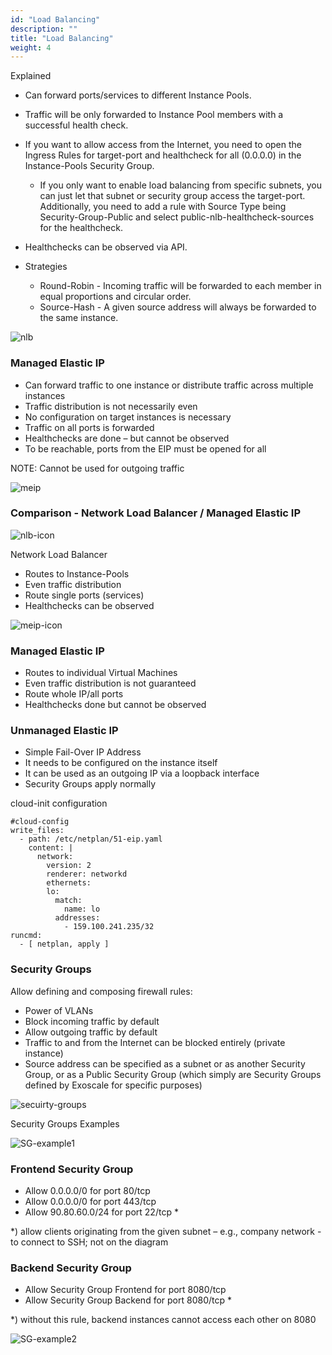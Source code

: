 ```yaml
---
id: "Load Balancing"
description: ""
title: "Load Balancing"
weight: 4
---
```


Explained

- Can forward ports/services to different Instance Pools.

- Traffic will be only forwarded to Instance Pool members with a successful health check.

- If you want to allow access from the Internet, you need to open the Ingress Rules for target-port and healthcheck for all (0.0.0.0) in the Instance-Pools Security Group.

    - If you only want to enable load balancing from specific subnets, you can just let that subnet or security group access the target-port. Additionally, you need to add a rule with Source Type being Security-Group-Public and select public-nlb-healthcheck-sources for the healthcheck.

- Healthchecks can be observed via API.

- Strategies

   - Round-Robin - Incoming traffic will be forwarded to each member in equal proportions and circular order.
   - Source-Hash - A given source address will always be forwarded to the same instance.

![nlb](nlb.png)

### Managed Elastic IP

- Can forward traffic to one instance or distribute traffic across multiple instances
- Traffic distribution is not necessarily even
- No configuration on target instances is necessary
- Traffic on all ports is forwarded
- Healthchecks are done – but cannot be observed
- To be reachable, ports from the EIP must be opened for all

NOTE: Cannot be used for outgoing traffic

![meip](meip.png)

### Comparison - Network Load Balancer / Managed Elastic IP
![nlb-icon](nlb-icon.png)

Network Load Balancer

- Routes to Instance-Pools
- Even traffic distribution
- Route single ports (services)
- Healthchecks can be observed

![meip-icon](meip-icon.png)

### Managed Elastic IP

- Routes to individual Virtual Machines
- Even traffic distribution is not guaranteed
- Route whole IP/all ports
- Healthchecks done but cannot be observed

### Unmanaged Elastic IP

- Simple Fail-Over IP Address
- It needs to be configured on the instance itself
- It can be used as an outgoing IP via a loopback interface
- Security Groups apply normally

cloud-init configuration
```
#cloud-config
write_files:
  - path: /etc/netplan/51-eip.yaml
    content: |
      network:
        version: 2
        renderer: networkd
        ethernets:
        lo:
          match:
            name: lo
          addresses:
            - 159.100.241.235/32
runcmd:
  - [ netplan, apply ]
```

### Security Groups
Allow defining and composing firewall rules:

- Power of VLANs
- Block incoming traffic by default
- Allow outgoing traffic by default
- Traffic to and from the Internet can be blocked entirely (private instance)
- Source address can be specified as a subnet or as another Security Group, or as a Public Security Group (which simply are Security Groups defined by Exoscale for specific purposes)

![secuirty-groups](secuirty-groups.png)

Security Groups Examples

![SG-example1](SG-example1.png)

### Frontend Security Group

- Allow 0.0.0.0/0 for port 80/tcp
- Allow 0.0.0.0/0 for port 443/tcp
- Allow 90.80.60.0/24 for port 22/tcp *

*) allow clients originating from the given subnet – e.g., company network - to connect to SSH; not on the diagram

### Backend Security Group

- Allow Security Group Frontend for port 8080/tcp
- Allow Security Group Backend for port 8080/tcp *

*) without this rule, backend instances cannot access each other on 8080

![SG-example2](SG-example2.png)

